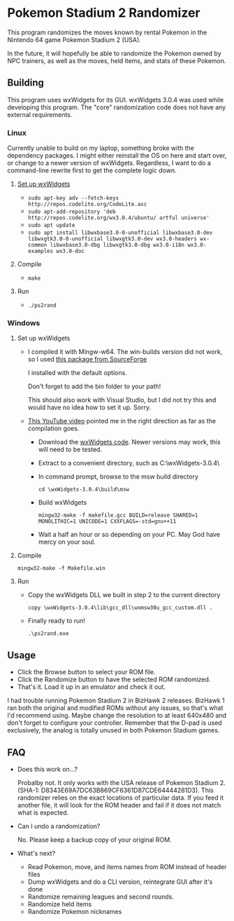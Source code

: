 # Pokemon Stadium 2 Randomizer

This program randomizes the moves known by rental Pokemon in the Nintendo 64 game Pokemon Stadium 2 (USA).

In the future, it will hopefully be able to randomize the Pokemon owned by NPC trainers, as well as the moves, held items, and stats of these Pokemon.

## Building

This program uses wxWidgets for its GUI. wxWidgets 3.0.4 was used while developing this program. The "core" randomization code does not have any external requirements.

### Linux

Currently unable to build on my laptop, something broke with the dependency packages.
I might either reinstall the OS on here and start over, or change to a newer version of wxWidgets.
Regardless, I want to do a command-line rewrite first to get the complete logic down.

1. [Set up wxWidgets](https://wiki.codelite.org/pmwiki.php/Main/WxWidgets30Binaries#toc2)
    * `sudo apt-key adv --fetch-keys http://repos.codelite.org/CodeLite.asc`
    * `sudo apt-add-repository 'deb http://repos.codelite.org/wx3.0.4/ubuntu/ artful universe'`
    * `sudo apt update`
    * `sudo apt install libwxbase3.0-0-unofficial libwxbase3.0-dev libwxgtk3.0-0-unofficial libwxgtk3.0-dev wx3.0-headers wx-common libwxbase3.0-dbg libwxgtk3.0-dbg wx3.0-i18n wx3.0-examples wx3.0-doc`

2. Compile
    * `make`

3. Run
    * `./ps2rand`

### Windows

1. Set up wxWidgets
    * I compiled it with Mingw-w64. The win-builds version did not work, so I used [this package from SourceForge](https://sourceforge.net/projects/mingw-w64/files/Toolchains%20targetting%20Win32/Personal%20Builds/mingw-builds/installer/mingw-w64-install.exe)

        I installed with the default options.

        Don't forget to add the bin folder to your path!

        This should also work with Visual Studio, but I did not try this and would have no idea how to set it up. Sorry.

    * [This YouTube video](https://www.youtube.com/watch?v=vmobZRIlBMU) pointed me in the right direction as far as the compilation goes.
        * Download the [wxWidgets code](https://github.com/wxWidgets/wxWidgets/releases/download/v3.0.4/wxWidgets-3.0.4.zip). Newer versions may work, this will need to be tested.
        * Extract to a convenient directory, such as C:\wxWidgets-3.0.4\
        * In command prompt, browse to the msw build directory

            `cd \wxWidgets-3.0.4\build\msw`
        * Build wxWidgets

            `mingw32-make -f makefile.gcc BUILD=release SHARED=1 MONOLITHIC=1 UNICODE=1 CXXFLAGS=-std=gnu++11`
        * Wait a half an hour or so depending on your PC. May God have mercy on your soul.

2. Compile

    `mingw32-make -f Makefile.win`

3. Run
    * Copy the wxWidgets DLL we built in step 2 to the current directory

        `copy \wxWidgets-3.0.4\lib\gcc_dll\wxmsw30u_gcc_custom.dll .`
    * Finally ready to run!

        `.\ps2rand.exe`

## Usage

* Click the Browse button to select your ROM file.
* Click the Randomize button to have the selected ROM randomized.
* That's it. Load it up in an emulator and check it out.

I had trouble running Pokemon Stadium 2 in BizHawk 2 releases. BizHawk 1 ran both the original and modified ROMs without any issues, so that's what I'd recommend using. Maybe change the resolution to at least 640x480 and don't forget to configure your controller. Remember that the D-pad is used exclusively, the analog is totally unused in both Pokemon Stadium games.

## FAQ

* Does this work on...?

    Probalby not. It only works with the USA release of Pokemon Stadium 2. (SHA-1: D8343E69A7DC63B869CF6361D87CDE64444281D3). This randomizer relies on the exact locations of particular data. If you feed it another file, it will look for the ROM header and fail if it does not match what is expected.

* Can I undo a randomization?

    No. Please keep a backup copy of your original ROM.

* What's next?

  * Read Pokemon, move, and items names from ROM instead of header files
  * Dump wxWidgets and do a CLI version, reintegrate GUI after it's done
  * Randomize remaining leagues and second rounds.
  * Randomize held items
  * Randomize Pokemon nicknames
